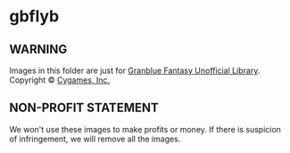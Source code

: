 # gbflyb

## WARNING
Images in this folder are just for [Granblue Fantasy Unofficial Library](https://gbflyb.com/).
Copyright © [Cygames, Inc.](https://www.cygames.co.jp/)

## NON-PROFIT STATEMENT
We won't use these images to make profits or money.
If there is suspicion of infringement, we will remove all the images.
